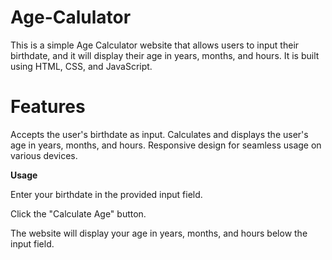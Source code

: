 # Age-Calulator

This is a simple Age Calculator website that allows users to input their birthdate, and it will display their age in years, months, and hours. It is built using HTML, CSS, and JavaScript.

# Features
Accepts the user's birthdate as input.
Calculates and displays the user's age in years, months, and hours.
Responsive design for seamless usage on various devices.


**Usage**

Enter your birthdate in the provided input field.

Click the "Calculate Age" button.

The website will display your age in years, months, and hours below the input field.

